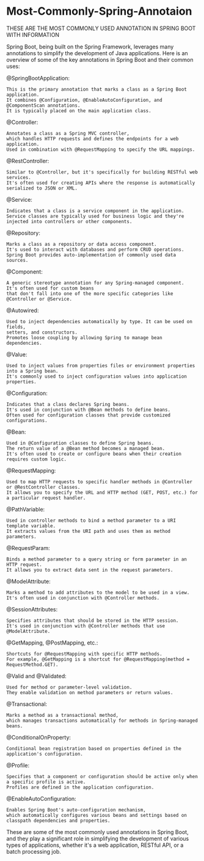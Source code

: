 # Most-Commonly-Spring-Annotaion
THESE ARE THE MOST COMMONLY USED ANNOTATION IN SPRING BOOT WITH INFORMATION

Spring Boot, being built on the Spring Framework, leverages many annotations to simplify the development of Java applications. Here is an overview of some of the key annotations in Spring Boot and their common uses:

@SpringBootApplication:

	This is the primary annotation that marks a class as a Spring Boot application.
 	It combines @Configuration, @EnableAutoConfiguration, and @ComponentScan annotations.
	It is typically placed on the main application class.

@Controller:

	Annotates a class as a Spring MVC controller,
 	which handles HTTP requests and defines the endpoints for a web application.
	Used in combination with @RequestMapping to specify the URL mappings.

@RestController:

	Similar to @Controller, but it's specifically for building RESTful web services.
	It's often used for creating APIs where the response is automatically serialized to JSON or XML.
	
@Service:

	Indicates that a class is a service component in the application. 
 	Service classes are typically used for business logic and they're injected into controllers or other components.
	
@Repository:

	Marks a class as a repository or data access component. 
 	It's used to interact with databases and perform CRUD operations.
	Spring Boot provides auto-implementation of commonly used data sources.
	
@Component:

	A generic stereotype annotation for any Spring-managed component.
	It's often used for custom beans 
	that don't fall into one of the more specific categories like @Controller or @Service.
	
@Autowired:

	Used to inject dependencies automatically by type. It can be used on fields,
 	setters, and constructors.
	Promotes loose coupling by allowing Spring to manage bean dependencies.
	
@Value:

	Used to inject values from properties files or environment properties into a Spring bean.
	It's commonly used to inject configuration values into application properties.
	
@Configuration:

	Indicates that a class declares Spring beans.
 	It's used in conjunction with @Bean methods to define beans.
	Often used for configuration classes that provide customized configurations.
	
@Bean:

	Used in @Configuration classes to define Spring beans.
 	The return value of a @Bean method becomes a managed bean.
	It's often used to create or configure beans when their creation requires custom logic.
	
@RequestMapping:

	Used to map HTTP requests to specific handler methods in @Controller or @RestController classes.
	It allows you to specify the URL and HTTP method (GET, POST, etc.) for a particular request handler.
	
@PathVariable:

	Used in controller methods to bind a method parameter to a URI template variable.
	It extracts values from the URI path and uses them as method parameters.
	
@RequestParam:

	Binds a method parameter to a query string or form parameter in an HTTP request.
	It allows you to extract data sent in the request parameters.
	
@ModelAttribute:

	Marks a method to add attributes to the model to be used in a view.
 	It's often used in conjunction with @Controller methods.
	
@SessionAttributes:

	Specifies attributes that should be stored in the HTTP session.
 	It's used in conjunction with @Controller methods that use @ModelAttribute.
	
@GetMapping, @PostMapping, etc.:

	Shortcuts for @RequestMapping with specific HTTP methods.
 	For example, @GetMapping is a shortcut for @RequestMapping(method = RequestMethod.GET).
	
@Valid and @Validated:

	Used for method or parameter-level validation.
 	They enable validation on method parameters or return values.
	
@Transactional:

	Marks a method as a transactional method,
	which manages transactions automatically for methods in Spring-managed beans.
	
@ConditionalOnProperty:

	Conditional bean registration based on properties defined in the application's configuration.
	
@Profile:

	Specifies that a component or configuration should be active only when a specific profile is active.
 	Profiles are defined in the application configuration.
	
@EnableAutoConfiguration:

	Enables Spring Boot's auto-configuration mechanism,
 	which automatically configures various beans and settings based on classpath dependencies and properties.
	
These are some of the most commonly used annotations in Spring Boot, 
and they play a significant role in simplifying the development of various types of applications,
whether it's a web application, RESTful API, or a batch processing job.
